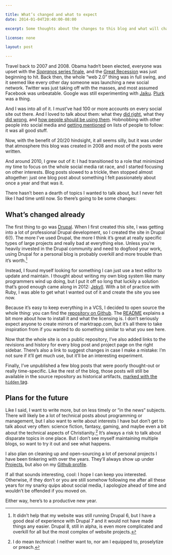 ```yaml
---

title: What’s changed and what to expect
date: 2014-01-04T20:40:00-08:00

excerpt: Some thoughts about the changes to this blog and what will change in the future.

license: none

layout: post

---
```


Travel back to 2007 and 2008. Obama hadn‘t been elected, everyone was upset with the [*Sopranos* series finale][1], and the [Great Recession][2] was just beginning to hit. Back then, the whole “web 2.0” thing was in full swing, and it seemed like every other day someone was launching a new social network. Twitter was just taking off with the masses, and most assumed Facebook was unbeatable. Google was still experimenting with [Jaiku][3]. [Plurk][4] was a thing.

And I was into all of it. I must’ve had 100 or more accounts on every social site out there. And I loved to talk about them: what they [did right][5], what they [did wrong][6], and [how people should be using them][7]. Hobnobbing with other people into social media and [getting mentioned][8] on lists of people to follow: it was all good stuff.

Now, with the benefit of 20/20 hindsight, it all seems silly, but it was under that atmosphere this blog was created in 2008 and most of the posts were written.

And around 2010, I grew out of it: I had transitioned to a role that minimized my time to focus on the whole social media rat race, and I started focusing on other interests. Blog posts slowed to a trickle, then stopped almost altogether: just one blog post about something I felt passionately about once a year and that was it.

There hasn’t been a dearth of topics I wanted to talk about, but I never felt like I had time until now. So there’s going to be some changes:

## What’s changed already

The first thing to go was [Drupal][9]. When I first created this site, I was getting into a lot of professional Drupal development, so I created the site in Drupal 6(!). The more I’ve used Drupal, the more I think it’s great at really specific types of large projects and really bad at everything else. Unless you’re heavily invested in the Drupal community and need to dogfood your work, using Drupal for a personal blog is probably overkill and more trouble than it’s worth.[^1]

Instead, I found myself looking for something I can just use a text editor to update and maintain. I thought about writing my own blog system like many programmers wind up doing, but I put it off so long that luckily a solution that’s good enough came along in 2012: [Jekyll][10]. With a bit of practice with Ruby, I was able to get what I wanted out of it and create the site you see now.

Because it’s easy to keep everything in a VCS, I decided to open source the whole thing: you can find the [repository on Github][11]. The [README][12] explains a bit more about how to install it and what the licensing is. I don’t seriously expect anyone to create mirrors of marktrapp.com, but it’s all there to take inspiration from if you wanted to do something similar to what you see here.

Now that the whole site is on a public repository, I’ve also added links to the revisions and history for every blog post and project page on the right sidebar. There’s also a link to suggest changes in case I make a mistake: I’m not sure if it’ll get much use, but it’ll be an interesting experiment.

Finally, I’ve unpublished a few blog posts that were poorly thought-out or really time-specific. Like the rest of the blog, those posts will still be available in the source repository as historical artifacts, [marked with the `hidden` tag][13].

## Plans for the future

Like I said, I want to write more, but on less timely or “in the news“ subjects. There will likely be a lot of technical posts about programming or management, but I also want to write about interests I have but don’t get to talk about very often: science fiction, fantasy, gaming, and maybe even a bit about the technical aspects of Christianity.[^2] It’s always a risk to talk about disparate topics in one place. But I don’t see myself maintaining multiple blogs, so want to try it out and see what happens.

I also plan on cleaning up and open-sourcing a lot of personal projects I have been tinkering with over the years. They’ll always show up under [Projects][14], but also on my [Github profile][15].

If all that sounds interesting, cool: I hope I can keep you interested. Otherwise, if they don’t or you are still somehow following me after all these years for my snarky quips about social media, I apologize ahead of time and wouldn’t be offended if you moved on.

Either way, here’s to a productive new year.

[^1]: It didn’t help that my website was still running Drupal 6, but I have a good deal of experience with Drupal 7 and it would not have made things any easier. Drupal 8, still in alpha, is even more complicated and overkill for all but the most complex of website projects.
[^2]: I do mean *technical*: I neither want to, nor am I equipped to, proselytize or preach.

[1]: http://en.wikipedia.org/wiki/Made_in_America_(The_Sopranos)#Interpretations_of_the_final_scene "Wikipedia particle on the interpretations of the final scene of the Sopranos series finale"
[2]: http://en.wikipedia.org/wiki/Great_Recession "Wikipedia article on the Great Recession"
[3]: http://en.wikipedia.org/wiki/Jaiku "Wikipedia article on Jaiku"
[4]: http://en.wikipedia.org/wiki/Plurk "Wikipedia article on Plurk"
[5]: http://marktrapp.com/blog/2009/04/06/real-time-killed-web-20-star/ "Real-time killed the web 2.0 star"
[6]: http://marktrapp.com/blog/2009/10/29/twitter-lists-make-twitter-dangerous-use/ "Twitter lists make Twitter dangerous to use"
[7]: http://marktrapp.com/blog/2009/01/03/armchair-entrepreneuring/ "Armchair Entrepreneuring"
[8]: http://scobleizer.com/2008/09/26/the-scoble-top-tech-bloggerfriendfeedsocial-media-list/ "The Scoble Top Tech Blogger/FriendFeed/Social Media List"
[9]: https://drupal.org "Drupal project page"
[10]: http://jekyllrb.com "Jekyll project page"
[11]: https://github.com/itafroma/marktrapp.com "Github repository for marktrapp.com"
[12]: https://github.com/itafroma/marktrapp.com/blob/production/README.md "README for marktrapp.com"
[13]: https://github.com/search?l=Markdown&q=hidden+repo%3Aitafroma%2Fmarktrapp.com&type=Code "Github search for hidden posts"
[14]: http://marktrapp.com/projects "Projects page"
[15]: https://github.com/itafroma "My Github profile"
